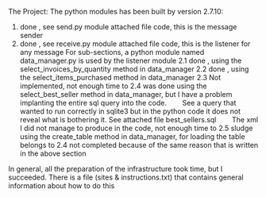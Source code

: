 The Project:
The python modules has been built by version 2.7.10:
1. done , see send.py module attached file code, this is the message sender
2. done , see receive.py module attached file code, this is the listener for any message 
   For sub-sections, a python module named data_manager.py is used by the listener module
   2.1 done , using the select_invoices_by_quantity method in data_manager
   2.2 done , using the select_items_purchased method in data_manager
   2.3 Not implemented, not enough time to
   2.4 was done using the select_best_seller method in data_manager, but I have a problem implanting the entire sql query into the code.
       See a query that wanted to run correctly in sqlite3 but in the python code it does not reveal what is bothering it. See attached file best_sellers.sql
       The xml I did not manage to produce in the code, not enough time to
   2.5 sludge using the create_table method in data_manager, for loading the table belongs to 2.4 not completed because of the same reason that is written in the above section
  
 In general, all the preparation of the infrastructure took time, but I succeeded. There is a file (sites & instructions.txt) that contains general information about how to do this
